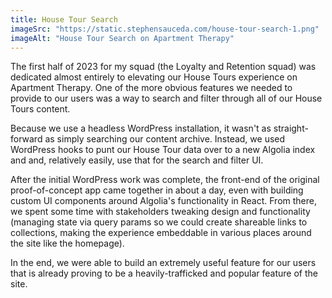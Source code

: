 ```yaml
---
title: House Tour Search
imageSrc: "https://static.stephensauceda.com/house-tour-search-1.png"
imageAlt: "House Tour Search on Apartment Therapy"
---
```


The first half of 2023 for my squad (the Loyalty and Retention squad) was dedicated almost entirely to elevating our House Tours experience on Apartment Therapy. One of the more obvious features we needed to provide to our users was a way to search and filter through all of our House Tours content.

Because we use a headless WordPress installation, it wasn't as straight-forward as simply searching our content archive. Instead, we used WordPress hooks to punt our House Tour data over to a new Algolia index and and, relatively easily, use that for the search and filter UI.

After the initial WordPress work was complete, the front-end of the original proof-of-concept app came together in about a day, even with building custom UI components around Algolia's functionality in React. From there, we spent some time with stakeholders tweaking design and functionality (managing state via query params so we could create shareable links to collections, making the experience embeddable in various places around the site like the homepage).

In the end, we were able to build an extremely useful feature for our users that is already proving to be a heavily-trafficked and popular feature of the site.